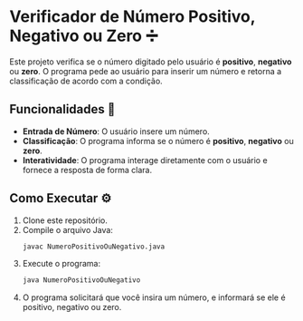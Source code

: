 # Verificador de Número Positivo, Negativo ou Zero ➗

Este projeto verifica se o número digitado pelo usuário é **positivo**, **negativo** ou **zero**. O programa pede ao usuário para inserir um número e retorna a classificação de acordo com a condição.

## Funcionalidades 🌟

- **Entrada de Número**: O usuário insere um número.
- **Classificação**: O programa informa se o número é **positivo**, **negativo** ou **zero**.
- **Interatividade**: O programa interage diretamente com o usuário e fornece a resposta de forma clara.

## Como Executar ⚙️

1. Clone este repositório.
2. Compile o arquivo Java:
   ```bash
   javac NumeroPositivoOuNegativo.java
3. Execute o programa:
   ```bash
   java NumeroPositivoOuNegativo
4. O programa solicitará que você insira um número, e informará se ele é positivo, negativo ou zero.





